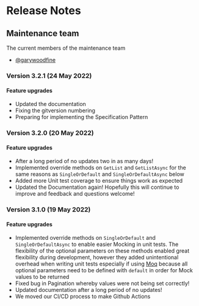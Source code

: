 # Release Notes

## Maintenance team

The current members of the maintenance team 

 * [@garywoodfine](https://github.com/garywoodfine)

### Version 3.2.1 (24 May 2022)
#### Feature upgrades
* Updated the documentation 
* Fixing the gitversion numbering
* Preparing for implementing the Specification Pattern

### Version 3.2.0 (20 May 2022)
#### Feature upgrades
* After a long period of no updates two in as many days!
* Implemented override methods on `GetList` and `GetListAsync` for the same reasons as `SingleOrDefault` and `SingleOrDefaultAsync` below
* Added more Unit test coverage to ensure things work as expected
* Updated the Documentation again! Hopefully this will continue to improve and feedback and questions welcome!


### Version 3.1.0 (19 May 2022)
#### Feature upgrades
  * Implemented override methods on `SingleOrDefault` and `SingleOrDefaultAsync` to enable easier Mocking in unit tests. The flexibility of the optional parameters on these methods enabled great flexibility during development, however they added unintentional overhead when writing unit tests especially if using [Moq](https://github.com/moq/moq4 "Moq - The most popular and friendly mocking library for .NET") because all optional parameters need to be defined with `default` in order for Mock values to be returned  
  * Fixed bug in Pagination whereby values were not being set correctly!
  * Updated documentation after a long period of no updates!
  * We moved our CI/CD process to make Github Actions 

